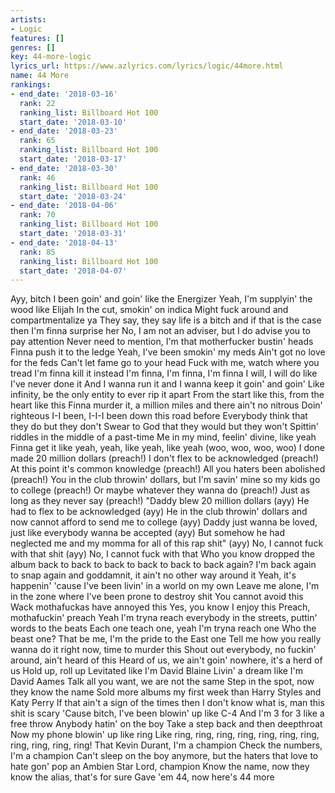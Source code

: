 ```yaml
---
artists:
- Logic
features: []
genres: []
key: 44-more-logic
lyrics_url: https://www.azlyrics.com/lyrics/logic/44more.html
name: 44 More
rankings:
- end_date: '2018-03-16'
  rank: 22
  ranking_list: Billboard Hot 100
  start_date: '2018-03-10'
- end_date: '2018-03-23'
  rank: 65
  ranking_list: Billboard Hot 100
  start_date: '2018-03-17'
- end_date: '2018-03-30'
  rank: 46
  ranking_list: Billboard Hot 100
  start_date: '2018-03-24'
- end_date: '2018-04-06'
  rank: 70
  ranking_list: Billboard Hot 100
  start_date: '2018-03-31'
- end_date: '2018-04-13'
  rank: 85
  ranking_list: Billboard Hot 100
  start_date: '2018-04-07'
---
```


Ayy, bitch I been goin' and goin' like the Energizer
Yeah, I'm supplyin' the wood like Elijah
In the cut, smokin' on indica
Might fuck around and compartmentalize ya
They say, they say life is a bitch and if that is the case then I'm finna surprise her
No, I am not an adviser, but I do advise you to pay attention
Never need to mention, I'm that motherfucker bustin' heads
Finna push it to the ledge
Yeah, I've been smokin' my meds
Ain't got no love for the feds
Can't let fame go to your head
Fuck with me, watch where you tread
I'm finna kill it instead
I'm finna, I'm finna, I'm finna
I will, I will do like I've never done it
And I wanna run it and I wanna keep it goin' and goin'
Like infinity, be the only entity to ever rip it apart
From the start like this, from the heart like this
Finna murder it, a million miles and there ain't no nitrous
Doin' righteous
I-I been, I-I-I been down this road before
Everybody think that they do but they don't
Swear to God that they would but they won't
Spittin' riddles in the middle of a past-time
Me in my mind, feelin' divine, like yeah
Finna get it like yeah, yeah, like yeah, like yeah (woo, woo, woo, woo)
I done made 20 million dollars (preach!)
I don't flex to be acknowledged (preach!)
At this point it's common knowledge (preach!)
All you haters been abolished (preach!)
You in the club throwin' dollars, but I'm savin' mine so my kids go to college (preach!)
Or maybe whatever they wanna do (preach!)
Just as long as they never say (preach!)
"Daddy blew 20 million dollars (ayy)
He had to flex to be acknowledged (ayy)
He in the club throwin' dollars and now cannot afford to send me to college (ayy)
Daddy just wanna be loved, just like everybody wanna be accepted (ayy)
But somehow he had neglected me and my momma for all of this rap shit" (ayy)
No, I cannot fuck with that shit (ayy)
No, I cannot fuck with that
Who you know dropped the album back to back to back to back to back to back again?
I'm back again to snap again and goddamnit, it ain't no other way around it
Yeah, it's happenin' 'cause I've been livin' in a world on my own
Leave me alone, I'm in the zone where I've been prone to destroy shit
You cannot avoid this
Wack mothafuckas have annoyed this
Yes, you know I enjoy this
Preach, mothafuckin' preach
Yeah I'm tryna reach everybody in the streets, puttin' words to the beats
Each one teach one, yeah I'm tryna reach one
Who the beast one? That be me, I'm the pride to the East one
Tell me how you really wanna do it right now, time to murder this
Shout out everybody, no fuckin' around, ain't heard of this
Heard of us, we ain't goin' nowhere, it's a herd of us
Hold up, roll up
Levitated like I'm David Blaine
Livin' a dream like I'm David Aames
Talk all you want, we are not the same
Step in the spot, now they know the name
Sold more albums my first week than Harry Styles and Katy Perry
If that ain't a sign of the times then I don't know what is, man this shit is scary
'Cause bitch, I've been blowin' up like C-4
And I'm 3 for 3 like a free throw
Anybody hatin' on the boy
Take a step back and then deepthroat
Now my phone blowin' up like ring
Like ring, ring, ring, ring, ring, ring, ring, ring, ring, ring, ring!
That Kevin Durant, I'm a champion
Check the numbers, I'm a champion
Can't sleep on the boy anymore, but the haters that love to hate gon' pop an Ambien
Star Lord, champion
Know the name, now they know the alias, that's for sure
Gave 'em 44, now here's 44 more



